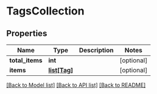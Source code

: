 # TagsCollection

## Properties
Name | Type | Description | Notes
------------ | ------------- | ------------- | -------------
**total_items** | **int** |  | [optional] 
**items** | [**list[Tag]**](Tag.md) |  | [optional] 

[[Back to Model list]](../README.md#documentation-for-models) [[Back to API list]](../README.md#documentation-for-api-endpoints) [[Back to README]](../README.md)


